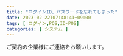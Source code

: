 ```yaml
---
title: "ログインID、パスワードを忘れてしまった"
date: 2023-02-22T07:48:41+09:00
tags: [ ログイン,POS,ID-POS]
categories: [ システム ]
---
```


ご契約の企業様にご連絡をお願いします。
